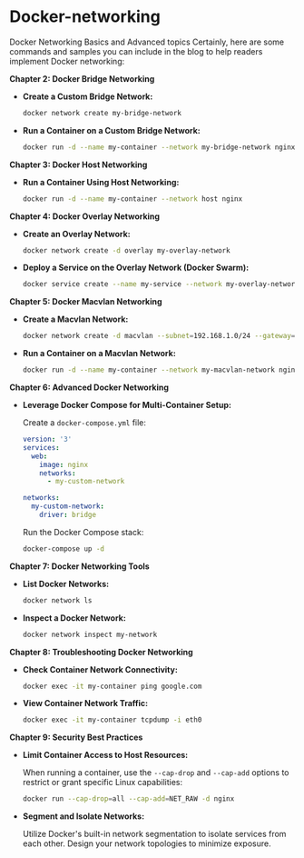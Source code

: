 # Docker-networking
Docker Networking Basics and Advanced topics
Certainly, here are some commands and samples you can include in the blog to help readers implement Docker networking:

**Chapter 2: Docker Bridge Networking**

- **Create a Custom Bridge Network:**

    ```bash
    docker network create my-bridge-network
    ```

- **Run a Container on a Custom Bridge Network:**

    ```bash
    docker run -d --name my-container --network my-bridge-network nginx
    ```

**Chapter 3: Docker Host Networking**

- **Run a Container Using Host Networking:**

    ```bash
    docker run -d --name my-container --network host nginx
    ```

**Chapter 4: Docker Overlay Networking**

- **Create an Overlay Network:**

    ```bash
    docker network create -d overlay my-overlay-network
    ```

- **Deploy a Service on the Overlay Network (Docker Swarm):**

    ```bash
    docker service create --name my-service --network my-overlay-network nginx
    ```

**Chapter 5: Docker Macvlan Networking**

- **Create a Macvlan Network:**

    ```bash
    docker network create -d macvlan --subnet=192.168.1.0/24 --gateway=192.168.1.1 -o parent=eth0 my-macvlan-network
    ```

- **Run a Container on a Macvlan Network:**

    ```bash
    docker run -d --name my-container --network my-macvlan-network nginx
    ```

**Chapter 6: Advanced Docker Networking**

- **Leverage Docker Compose for Multi-Container Setup:**

    Create a `docker-compose.yml` file:

    ```yaml
    version: '3'
    services:
      web:
        image: nginx
        networks:
          - my-custom-network

    networks:
      my-custom-network:
        driver: bridge
    ```

    Run the Docker Compose stack:

    ```bash
    docker-compose up -d
    ```

**Chapter 7: Docker Networking Tools**

- **List Docker Networks:**

    ```bash
    docker network ls
    ```

- **Inspect a Docker Network:**

    ```bash
    docker network inspect my-network
    ```

**Chapter 8: Troubleshooting Docker Networking**

- **Check Container Network Connectivity:**

    ```bash
    docker exec -it my-container ping google.com
    ```

- **View Container Network Traffic:**

    ```bash
    docker exec -it my-container tcpdump -i eth0
    ```

**Chapter 9: Security Best Practices**

- **Limit Container Access to Host Resources:**

    When running a container, use the `--cap-drop` and `--cap-add` options to restrict or grant specific Linux capabilities:

    ```bash
    docker run --cap-drop=all --cap-add=NET_RAW -d nginx
    ```

- **Segment and Isolate Networks:**

    Utilize Docker's built-in network segmentation to isolate services from each other. Design your network topologies to minimize exposure.
